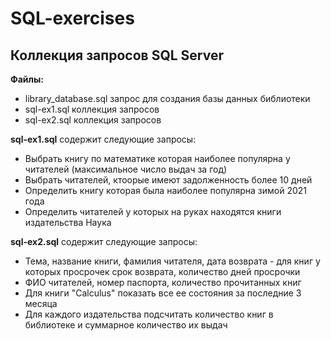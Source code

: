 # SQL-exercises

## Коллекция запросов SQL Server

**Файлы:**

- library_database.sql запрос для создания базы данных библиотеки
- sql-ex1.sql коллекция запросов
- sql-ex2.sql коллекция запросов

**sql-ex1.sql** содержит следующие запросы:
- Выбрать книгу по математике которая наиболее популярна у читателей (максимальное число выдач за год)
- Выбрать читателей, ктоорые имеют задолженность более 10 дней
- Определить книгу которая была наиболее популярна зимой 2021 года
- Определить читателей у которых на руках находятся книги издательства Наука

**sql-ex2.sql** содержит следующие запросы:
- Тема, название книги, фамилия читателя, дата возврата - для книг у которых просрочек срок возврата, количество дней просрочки
- ФИО читателей, номер паспорта, количество прочитанных книг
- Для книги "Calculus" показать все ее состояния за последние 3 месяца
- Для каждого издательства подсчитать количество книг в библиотеке и суммарное количество их выдач

